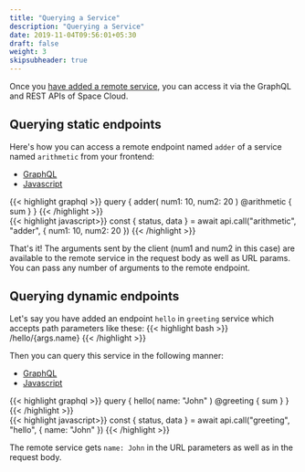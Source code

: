 ```yaml
---
title: "Querying a Service"
description: "Querying a Service"
date: 2019-11-04T09:56:01+05:30
draft: false
weight: 3
skipsubheader: true
---
```


Once you [have added a remote service](/microservices/graphql/register-service/), you can access it via the GraphQL and REST APIs of Space Cloud.

## Querying static endpoints
Here's how you can access a remote endpoint named `adder` of a service named `arithmetic` from your frontend:

<div class="row tabs-wrapper">
  <div class="col s12" style="padding:0">
    <ul class="tabs">
      <li class="tab col s2"><a class="active" href="#graphql-static">GraphQL</a></li>
      <li class="tab col s2"><a href="#js-static">Javascript</a></li>
    </ul>
  </div>
  <div id="graphql-static" class="col s12" style="padding:0">
{{< highlight graphql >}}
query {
  adder(
    num1: 10,
    num2: 20
  ) @arithmetic {
    sum
  }
}
{{< /highlight >}}
  </div>
  <div id="js-static" class="col s12" style="padding:0">
{{< highlight javascript>}}
const { status, data } = await api.call("arithmetic", "adder", { num1: 10, num2: 20 })
{{< /highlight >}}  
  </div>
</div>

That's it! The arguments sent by the client (num1 and num2 in this case) are available to the remote service in the request body as well as URL params. You can pass any number of arguments to the remote endpoint.

## Querying dynamic endpoints

Let's say you have added an endpoint `hello` in `greeting` service which accepts path parameters like these:
{{< highlight bash >}}
/hello/{args.name}
{{< /highlight >}}

Then you can query this service in the following manner:
<div class="row tabs-wrapper">
  <div class="col s12" style="padding:0">
    <ul class="tabs">
      <li class="tab col s2"><a class="active" href="#graphql-dynamic">GraphQL</a></li>
      <li class="tab col s2"><a href="#js-dynamic">Javascript</a></li>
    </ul>
  </div>
  <div id="graphql-dynamic" class="col s12" style="padding:0">
{{< highlight graphql >}}
query {
  hello(
    name: "John"
  ) @greeting {
    sum
  }
}
{{< /highlight >}}
  </div>
  <div id="js-dynamic" class="col s12" style="padding:0">
{{< highlight javascript>}}
const { status, data } = await api.call("greeting", "hello", { name: "John" })
{{< /highlight >}}  
  </div>
</div>

The remote service gets `name: John` in the URL parameters as well as in the request body.